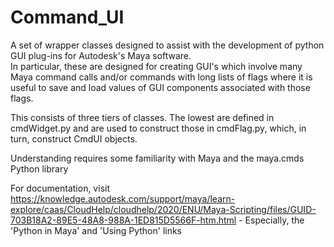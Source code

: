 # Command_UI
 
A set of wrapper classes designed to assist with the development of python GUI plug-ins for Autodesk's Maya software.  
In particular, these are designed for creating GUI's which involve many Maya command calls and/or commands with 
long lists of flags where it is useful to save and load values of GUI components associated with those flags.

This consists of three tiers of classes.  The lowest are defined in cmdWidget.py and are used to construct those
in cmdFlag.py, which, in turn, construct CmdUI objects.

Understanding requires some familiarity with Maya and the maya.cmds Python library

For documentation, visit https://knowledge.autodesk.com/support/maya/learn-explore/caas/CloudHelp/cloudhelp/2020/ENU/Maya-Scripting/files/GUID-703B18A2-89E5-48A8-988A-1ED815D5566F-htm.html - Especially, the 'Python in Maya' and 'Using Python' links